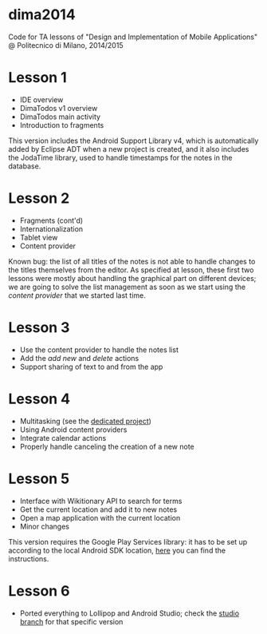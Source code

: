 dima2014
========

Code for TA lessons of "Design and Implementation of Mobile Applications" @ Politecnico di Milano, 2014/2015

# Lesson 1
* IDE overview
* DimaTodos v1 overview
* DimaTodos main activity
* Introduction to fragments

This version includes the Android Support Library v4, which is automatically added by Eclipse ADT when a new project is created, and it also includes the JodaTime library, used to handle timestamps for the notes in the database.

# Lesson 2
* Fragments (cont'd)
* Internationalization
* Tablet view
* Content provider

Known bug: the list of all titles of the notes is not able to handle changes to the titles themselves from the editor. As specified at lesson, these first two lessons were mostly about handling the graphical part on different devices; we are going to solve the list management as soon as we start using the *content provider* that we started last time.

# Lesson 3
* Use the content provider to handle the notes list
* Add the *add new* and *delete* actions
* Support sharing of text to and from the app

# Lesson 4
* Multitasking (see the [dedicated project](https://github.com/sivieri/BlockingTests))
* Using Android content providers
* Integrate calendar actions
* Properly handle canceling the creation of a new note

# Lesson 5
* Interface with Wikitionary API to search for terms
* Get the current location and add it to new notes
* Open a map application with the current location
* Minor changes

This version requires the Google Play Services library: it has to be set up according to the local Android SDK location, [here](http://developer.android.com/google/play-services/setup.html) you can find the instructions.

# Lesson 6
* Ported everything to Lollipop and Android Studio; check the [studio branch](https://github.com/sivieri/dima2014/tree/studio) for that specific version